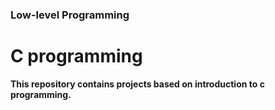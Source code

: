 ### Low-level Programming ###

C programming
=============  

**This repository contains projects based on introduction to c programming.**
